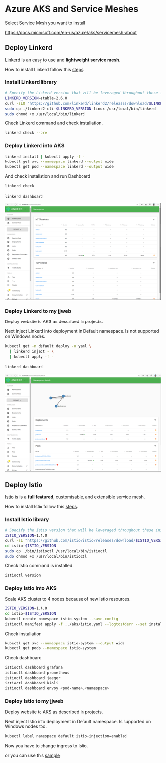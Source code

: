 # Azure AKS and Service Meshes

Select Service Mesh you want to install

https://docs.microsoft.com/en-us/azure/aks/servicemesh-about

## Deploy Linkerd

[Linkerd](https://docs.microsoft.com/en-us/azure/aks/servicemesh-linkerd-about) is an easy to use and **lightweight service mesh**.

How to install Linkerd follow this [steps](https://docs.microsoft.com/en-us/azure/aks/servicemesh-linkerd-install?pivots=client-operating-system-linux).

### Install Linkerd library

```bash
# Specify the Linkerd version that will be leveraged throughout these instructions
LINKERD_VERSION=stable-2.6.0
curl -sLO "https://github.com/linkerd/linkerd2/releases/download/$LINKERD_VERSION/linkerd2-cli-$LINKERD_VERSION-linux"
sudo cp ./linkerd2-cli-$LINKERD_VERSION-linux /usr/local/bin/linkerd
sudo chmod +x /usr/local/bin/linkerd
```

Check Linkerd command and check installation.

```bash
linkerd check --pre
```

### Deploy Linkerd into AKS

```bash
linkerd install | kubectl apply -f -
kubectl get svc --namespace linkerd --output wide
kubectl get pod --namespace linkerd --output wide
```

And check installation and run Dashboard

```bash
linkerd check

linkerd dashboard
```

![Linkerd Dashboard](media/linkerd-dashboard.png)

### Deploy Linkerd to my jjweb

Deploy website to AKS as described in projects.

Next inject Linkerd into deployment in Default namespace.
Is not supported on Windows nodes.

```bash
kubectl get -n default deploy -o yaml \
  | linkerd inject - \
  | kubectl apply -f -

linkerd dashboard
```

![Linkerd Dashboard](media/linkerd-jjweb.png)

## Deploy Istio

[Istio](https://docs.microsoft.com/en-us/azure/aks/servicemesh-istio-about) is is a **full featured**, customisable, and extensible service mesh.

How to install Istio follow this [steps](https://docs.microsoft.com/en-us/azure/aks/servicemesh-istio-install?pivots=client-operating-system-linux).

### Install Istio library

```bash
# Specify the Istio version that will be leveraged throughout these instructions
ISTIO_VERSION=1.4.0
curl -sL "https://github.com/istio/istio/releases/download/$ISTIO_VERSION/istio-$ISTIO_VERSION-linux.tar.gz" | tar xz
cd istio-$ISTIO_VERSION
sudo cp ./bin/istioctl /usr/local/bin/istioctl
sudo chmod +x /usr/local/bin/istioctl
```

Check Istio command is installed.

```bash
istioctl version
```

### Deploy Istio into AKS

Scale AKS cluster to 4 nodes because of new Istio resources.

```bash
ISTIO_VERSION=1.4.0
cd istio-$ISTIO_VERSION
kubectl create namespace istio-system --save-config
istioctl manifest apply -f ../aks/istio.yaml --logtostderr --set installPackagePath=./install/kubernetes/operator/charts
```

Check installation

```bash
kubectl get svc --namespace istio-system --output wide
kubectl get pods --namespace istio-system
```

Check dashboard

```bash
istioctl dashboard grafana
istioctl dashboard prometheus
istioctl dashboard jaeger
istioctl dashboard kiali
istioctl dashboard envoy <pod-name>.<namespace>
```

### Deploy Istio to my jjweb

Deploy website to AKS as described in projects.

Next inject Istio into deployment in Default namespace.
Is supported on Windows nodes too.

```bash
kubectl label namespace default istio-injection=enabled
```

Now you have to change ingress to Istio.

or you can use this [sample](https://docs.microsoft.com/en-us/azure/aks/servicemesh-istio-scenario-routing)
